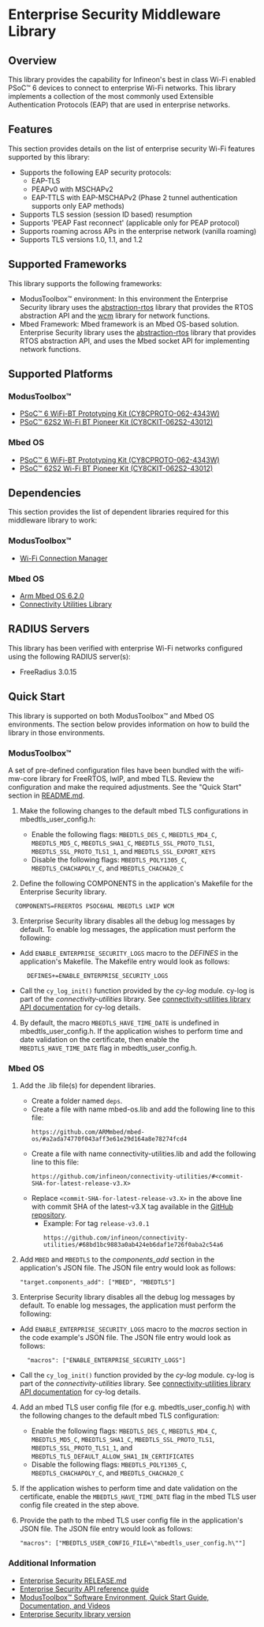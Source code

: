 # Enterprise Security Middleware Library

## Overview
This library provides the capability for Infineon's best in class Wi-Fi enabled
PSoC&trade; 6 devices to connect to enterprise Wi-Fi networks. This library implements 
a collection of the most commonly used Extensible Authentication Protocols (EAP) 
that are used in enterprise networks. 

## Features
This section provides details on the list of enterprise security Wi-Fi features 
supported by this library:
* Supports the following EAP security protocols: 
    * EAP-TLS
    * PEAPv0 with MSCHAPv2
    * EAP-TTLS with EAP-MSCHAPv2 (Phase 2 tunnel authentication supports only EAP methods)
* Supports TLS session (session ID based) resumption
* Supports 'PEAP Fast reconnect' (applicable only for PEAP protocol)
* Supports roaming across APs in the enterprise network (vanilla roaming)
* Supports TLS versions 1.0, 1.1, and 1.2

## Supported Frameworks

This library supports the following frameworks:

* ModusToolbox&trade; environment: In this environment the Enterprise Security library uses the [abstraction-rtos](https://github.com/infineon/abstraction-rtos) library that provides the RTOS abstraction API and the [wcm](https://github.com/infineon/wifi-connection-manager) library for network functions.
* Mbed Framework: Mbed framework is an Mbed OS-based solution. Enterprise Security library uses the [abstraction-rtos](https://github.com/infineon/abstraction-rtos) library that provides RTOS abstraction API, and uses the Mbed socket API for implementing network functions.

## Supported Platforms
### ModusToolbox&trade;
* [PSoC&trade; 6 WiFi-BT Prototyping Kit (CY8CPROTO-062-4343W)](https://www.cypress.com/documentation/development-kitsboards/psoc-6-wi-fi-bt-prototyping-kit-cy8cproto-062-4343w)
* [PSoC&trade; 62S2 Wi-Fi BT Pioneer Kit (CY8CKIT-062S2-43012)](https://www.cypress.com/documentation/development-kitsboards/psoc-62s2-wi-fi-bt-pioneer-kit-cy8ckit-062s2-43012)

### Mbed OS
* [PSoC&trade; 6 WiFi-BT Prototyping Kit (CY8CPROTO-062-4343W)](https://www.cypress.com/documentation/development-kitsboards/psoc-6-wi-fi-bt-prototyping-kit-cy8cproto-062-4343w)
* [PSoC&trade; 62S2 Wi-Fi BT Pioneer Kit (CY8CKIT-062S2-43012)](https://www.cypress.com/documentation/development-kitsboards/psoc-62s2-wi-fi-bt-pioneer-kit-cy8ckit-062s2-43012)

## Dependencies
This section provides the list of dependent libraries required for this middleware library to work:

### ModusToolbox&trade;
* [Wi-Fi Connection Manager](https://github.com/infineon/wifi-connection-manager)

### Mbed OS
* [Arm Mbed OS 6.2.0](https://os.mbed.com/mbed-os/releases)
* [Connectivity Utilities Library](https://github.com/infineon/connectivity-utilities/releases/tag/latest-v3.X)

## RADIUS Servers
This library has been verified with enterprise Wi-Fi networks configured using the following RADIUS server(s):
* FreeRadius 3.0.15

## Quick Start
This library is supported on both ModusToolbox&trade; and Mbed OS environments. The section below provides information on how to build the library in those environments.

### ModusToolbox&trade;
 A set of pre-defined configuration files have been bundled with the wifi-mw-core library for FreeRTOS, lwIP, and mbed TLS. Review the configuration and make the required adjustments. See the "Quick Start" section in [README.md](https://github.com/infineon/wifi-mw-core/blob/master/README.md).
   
1. Make the following changes to the default mbed TLS configurations in mbedtls_user_config.h:
   - Enable the following flags:
     `MBEDTLS_DES_C`, `MBEDTLS_MD4_C`, `MBEDTLS_MD5_C`, `MBEDTLS_SHA1_C`, `MBEDTLS_SSL_PROTO_TLS1`, `MBEDTLS_SSL_PROTO_TLS1_1`, and `MBEDTLS_SSL_EXPORT_KEYS`
   - Disable the following flags:
     `MBEDTLS_POLY1305_C`, `MBEDTLS_CHACHAPOLY_C`, and `MBEDTLS_CHACHA20_C`

2. Define the following COMPONENTS in the application's Makefile for the Enterprise Security library.
  ```
    COMPONENTS=FREERTOS PSOC6HAL MBEDTLS LWIP WCM
  ```

3. Enterprise Security library disables all the debug log messages by default. To enable log messages, the application must perform the following:
  - Add `ENABLE_ENTERPRISE_SECURITY_LOGS` macro to the *DEFINES* in the application's Makefile. The Makefile entry would look as follows:
     ```
       DEFINES+=ENABLE_ENTERPRISE_SECURITY_LOGS
     ```
  - Call the `cy_log_init()` function provided by the *cy-log* module. cy-log is part of the *connectivity-utilities* library. See [connectivity-utilities library API documentation](https://infineon.github.io/connectivity-utilities/api_reference_manual/html/group__logging__utils.html) for cy-log details.

4. By default, the macro `MBEDTLS_HAVE_TIME_DATE` is undefined in mbedtls_user_config.h. If the application wishes to perform time and date validation on the certificate, then enable the `MBEDTLS_HAVE_TIME_DATE` flag in mbedtls_user_config.h.

### Mbed OS

1. Add the .lib file(s) for dependent libraries.

   - Create a folder named `deps`.
   - Create a file with name mbed-os.lib and add the following line to this file:
     ```
     https://github.com/ARMmbed/mbed-os/#a2ada74770f043aff3e61e29d164a8e78274fcd4
     ```
   - Create a file with name connectivity-utilities.lib and add the following line to this file:
     ```
     https://github.com/infineon/connectivity-utilities/#<commit-SHA-for-latest-release-v3.X>
     ```
   - Replace `<commit-SHA-for-latest-release-v3.X>` in the above line with commit SHA of the latest-v3.X tag available in the [GitHub repository](https://github.com/infineon/connectivity-utilities/releases/tag/latest-v3.X).
      -  Example: For tag `release-v3.0.1`
         ```
         https://github.com/infineon/connectivity-utilities/#68bd1bc9883a0ab424eb6daf1e726f0aba2c54a6
         ```

2. Add `MBED` and `MBEDTLS` to the *components_add* section in the application's JSON file. The JSON file entry would look as follows:

   ```
   "target.components_add": ["MBED", "MBEDTLS"]
   ```

3. Enterprise Security library disables all the debug log messages by default. To enable log messages, the application must perform the following:
  - Add `ENABLE_ENTERPRISE_SECURITY_LOGS` macro to the *macros* section in the code example's JSON file. The JSON file entry would look as follows:
     ```
       "macros": ["ENABLE_ENTERPRISE_SECURITY_LOGS"]
     ```
  - Call the `cy_log_init()` function provided by the *cy-log* module. cy-log is part of the *connectivity-utilities* library. See [connectivity-utilities library API documentation](https://infineon.github.io/connectivity-utilities/api_reference_manual/html/group__logging__utils.html) for cy-log details.

4. Add an mbed TLS user config file (for e.g. mbedtls_user_config.h) with the following changes to the default mbed TLS configuration:
   - Enable the following flags:
     `MBEDTLS_DES_C`, `MBEDTLS_MD4_C`, `MBEDTLS_MD5_C`, `MBEDTLS_SHA1_C`, `MBEDTLS_SSL_PROTO_TLS1`, `MBEDTLS_SSL_PROTO_TLS1_1`, and `MBEDTLS_TLS_DEFAULT_ALLOW_SHA1_IN_CERTIFICATES`
   - Disable the following flags:
     `MBEDTLS_POLY1305_C`, `MBEDTLS_CHACHAPOLY_C`, and `MBEDTLS_CHACHA20_C`
     
5. If the application wishes to perform time and date validation on the certificate, enable the `MBEDTLS_HAVE_TIME_DATE` flag in the mbed TLS user config file created in the step above.

6. Provide the path to the mbed TLS user config file in the application's JSON file. The JSON file entry would look as follows:
   ```
   "macros": ["MBEDTLS_USER_CONFIG_FILE=\"mbedtls_user_config.h\""]
   ```

### Additional Information
* [Enterprise Security RELEASE.md](./RELEASE.md)
* [Enterprise Security API reference guide](https://infineon.github.io/enterprise-security/api_reference_manual/html/index.html)
* [ModusToolbox&trade; Software Environment, Quick Start Guide, Documentation, and Videos](https://www.cypress.com/products/modustoolbox-software-environment)
* [Enterprise Security library version](./version.xml)
